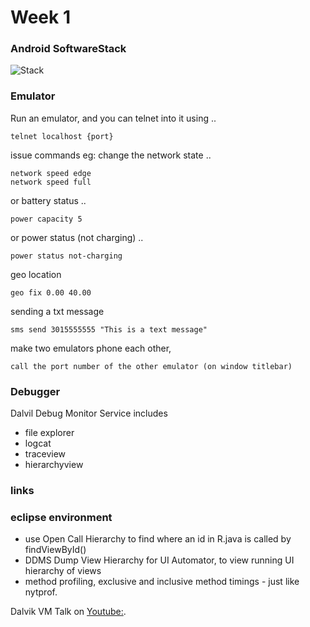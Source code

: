 Week 1
======

### Android SoftwareStack

![Stack](https://raw.github.com/vichou/coursera/Programming+mobile+applications+for+Android+-+University+of+Maryland/master/pics/androidstack-1.jpg)

### Emulator

Run an emulator, and you can telnet into it using ..

    telnet localhost {port} 

issue commands eg: change the network state ..

    network speed edge
    network speed full

or battery status ..

    power capacity 5

or power status (not charging) ..

    power status not-charging

geo location

    geo fix 0.00 40.00

sending a txt message

    sms send 3015555555 "This is a text message"

make two emulators phone each other, 
    
    call the port number of the other emulator (on window titlebar)

### Debugger

Dalvil Debug Monitor Service includes

- file explorer
- logcat    
- traceview 
- hierarchyview

### links

### eclipse environment

-  use Open Call Hierarchy to find where an id in R.java is called by findViewById()
-  DDMS Dump View Hierarchy for UI Automator, to view running UI hierarchy of views 
- method profiling, exclusive and inclusive method timings - just like nytprof.

Dalvik VM Talk on [Youtube:](http://www.youtube.com/watch?v=ptjedOZEXPM "").
    

